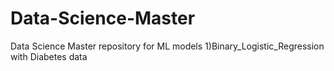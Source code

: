 # Data-Science-Master
Data Science Master repository for ML models
1)Binary_Logistic_Regression with Diabetes data
